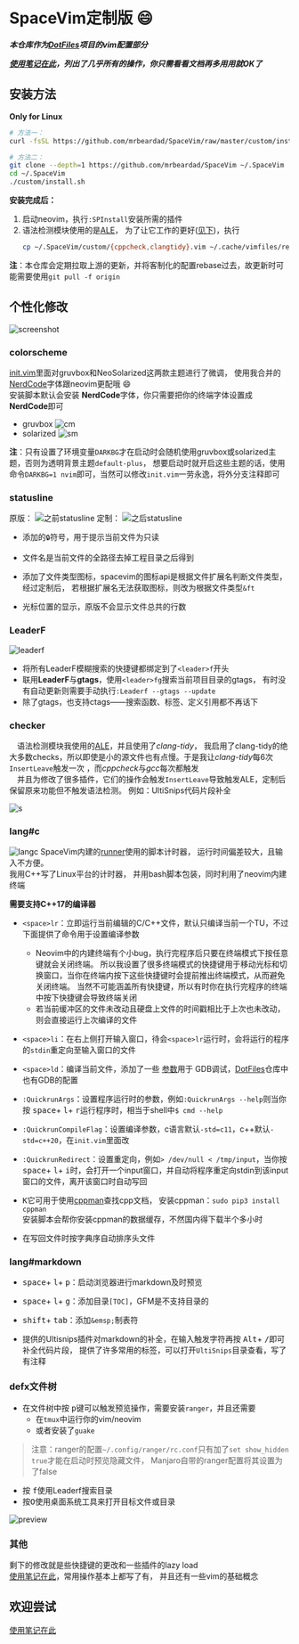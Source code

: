 # SpaceVim定制版 :smile:
***本仓库作为[DotFiles](https://github.com/mrbeardad/DotFiles)项目的vim配置部分***

***[使用笔记在此](https://github.com/mrbeardad/DotFiles/blob/master/cheat/vim.md)，列出了几乎所有的操作，你只需看看文档再多用用就OK了***

## 安装方法
**Only for Linux**
```bash
# 方法一：
curl -fsSL https://github.com/mrbeardad/SpaceVim/raw/master/custom/install.sh | bash

# 方法二：
git clone --depth=1 https://github.com/mrbeardad/SpaceVim ~/.SpaceVim
cd ~/.SpaceVim
./custom/install.sh
```

**安装完成后：**
1. 启动neovim，执行`:SPInstall`安装所需的插件
2. 语法检测模块使用的是[ALE](https://github.com/dense-analysis/ale)，
    为了让它工作的更好([见下](#checker))，执行
    ```sh
    cp ~/.SpaceVim/custom/{cppcheck,clangtidy}.vim ~/.cache/vimfiles/repos/github.com/dense-analysis/ale/ale_linters/cpp/
    ```
**注**：本仓库会定期拉取上游的更新，并将客制化的配置rebase过去，故更新时可能需要使用`git pull -f origin`

## 个性化修改
![screenshot](custom/screenshot.png)


### colorscheme
[init.vim](init.vim)里面对gruvbox和NeoSolarized这两款主题进行了微调，
使用我合并的[NerdCode](https://github.com/mrbeardad/DotFiles/tree/master/fonts)字体跟neovim更配哦 :smile:  
安装脚本默认会安装 **NerdCode**字体，你只需要把你的终端字体设置成 **NerdCode**即可
* gruvbox
![cm](custom/scheme.png)
* solarized
![sm](custom/solarized.png)

**注**：只有设置了环境变量`DARKBG`才在启动时会随机使用gruvbox或solarized主题，否则为透明背景主题`default-plus`，
想要启动时就开启这些主题的话，使用命令`DARKBG=1 nvim`即可，当然可以修改`init.vim`一劳永逸，将外分支注释即可

### statusline
原版：
![之前statusline](custom/2020-05-10_12-36.png)
定制：
![之后statusline](custom/sla.png)
* 添加的`🔒️`符号，用于提示当前文件为只读

* 文件名是当前文件的全路径去掉工程目录之后得到

* 添加了文件类型图标，spacevim的图标api是根据文件扩展名判断文件类型，经过定制后，
    若根据扩展名无法获取图标，则改为根据文件类型`&ft`

* 光标位置的显示，原版不会显示文件总共的行数

### LeaderF
![leaderf](custom/leaderf.png)
* 将所有LeaderF模糊搜索的快捷键都绑定到了`<leader>f`开头
* 联用**LeaderF**与**gtags**，使用`<leader>fg`搜索当前项目目录的gtags，
    有时没有自动更新则需要手动执行`:Leaderf --gtags --update`
* 除了gtags，也支持ctags——搜索函数、标签、定义引用都不再话下

### checker
&emsp;语法检测模块我使用的[ALE](https://github.com/dense-analysis/ale)，并且使用了*clang-tidy*，
我启用了clang-tidy的绝大多数checks，所以即使是小的源文件也有点慢。于是我让*clang-tidy*每6次`InsertLeave`触发一次
，而*cppcheck*与*gcc*每次都触发  
&emsp;并且为修改了很多插件，它们的操作会触发`InsertLeave`导致触发ALE，定制后保留原来功能但不触发语法检测。
例如：UltiSnips代码片段补全

![s](custom/sm.png)  

### lang#c
![langc](custom/langc.png)
SpaceVim内建的<a href=## title="SpaceVim用于编译并运行当前编辑文件的组件">runner</a>使用的脚本计时器，
运行时间偏差较大，且输入不方便。  
我用C++写了Linux平台的计时器，
并用bash脚本包装，同时利用了neovim内建终端<div title="别问我为啥就不能用C++11。。我不想改了o(=·ェ·=)m">**需要支持C++17的编译器**</div>

* `<space>lr`：立即运行当前编辑的C/C++文件，默认只编译当前一个TU，不过下面提供了命令用于设置编译参数
    * Neovim中的内建终端有个小bug，执行完程序后只要在终端模式下按任意键就会关闭终端。
        所以我设置了很多终端模式的快捷键用于移动光标和切换窗口，当你在终端内按下这些快捷键时会提前推出终端模式，从而避免关闭终端。
        当然不可能涵盖所有快捷键，所以有时你在执行完程序的终端中按下快捷键会导致终端关闭
    * 若当前缓冲区的文件未改动且硬盘上文件的时间戳相比于上次也未改动，则会直接运行上次编译的文件

* `<space>li`：在右上侧打开输入窗口，待会`<space>lr`运行时，会将运行的程序的`stdin`重定向至输入窗口的文件

* `<space>ld`：编译当前文件，添加了一些 <a href=## title="该参数不受QuickrunArgs控制">参数</a>用于
    GDB调试，[DotFiles](https://github.com/mrbeardad/DotFiles)仓库中也有GDB的配置

* `:QuickrunArgs`：设置程序运行时的参数，例如`:QuickrunArgs --help`则当你按 <kbd>space</kbd>+ <kbd>l</kbd>+
<kbd>r</kbd>运行程序时，相当于shell中`$ cmd --help`

* `:QuickrunCompileFlag`：设置编译参数，c语言默认`-std=c11`，c++默认`-std=c++20`，在`init.vim`里面改

* `:QuickrunRedirect`：设置重定向，例如`> /dev/null < /tmp/input`，当你按 <kbd>space</kbd>+ <kbd>l</kbd>+
<kbd>i</kbd>时，会打开一个input窗口，并自动将程序重定向stdin到该input窗口的文件，离开该窗口时自动写回

* <kbd>K</kbd>它可用于使用[cppman](https://github.com/aitjcize/cppman)查找cpp文档，
    安装cppman：`sudo pip3 install cppman`  
    安装脚本会帮你安装cppman的数据缓存，不然国内得下载半个多小时
* 在写回文件时按字典序自动排序头文件

### lang#markdown
* <kbd>space</kbd>+ <kbd>l</kbd>+ <kbd>p</kbd>：启动浏览器进行markdown及时预览

* <kbd>space</kbd>+ <kbd>l</kbd>+ <kbd>g</kbd>：添加目录`[TOC]`，GFM是不支持目录的
* <kbd>shift</kbd>+ <kbd>tab</kbd>：添加`&emsp;`制表符
* 提供的Ultisnips插件对markdown的补全，在输入触发字符再按 <kbd>Alt</kbd>+ <kbd>/</kbd>即可补全代码片段，
    提供了许多常用的标签，可以打开`UltiSnips`目录查看，写了有注释

### defx文件树
* 在文件树中按 <kbd>p</kbd>键可以触发预览操作，需要安装`ranger`，并且还需要
    * 在`tmux`中运行你的vim/neovim
    * 或者安装了`guake`
> 注意：ranger的配置`~/.config/ranger/rc.conf`只有加了`set show_hidden true`才能在启动时预览隐藏文件，
> Manjaro自带的ranger配置将其设置为了false
* 按 <kbd>f</kbd>使用Leaderf搜索目录
* 按<kbd>O</kbd>使用桌面系统工具来打开目标文件或目录

![preview](custom/pv.gif)

### 其他
剩下的修改就是些快捷键的更改和一些插件的lazy load  
[使用笔记在此](https://github.com/mrbeardad/DotFiles/blob/master/cheat/vim.md)，常用操作基本上都写了有，
    并且还有一些vim的基础概念

## 欢迎尝试
[使用笔记在此](https://github.com/mrbeardad/DotFiles/blob/master/cheat/vim.md)


